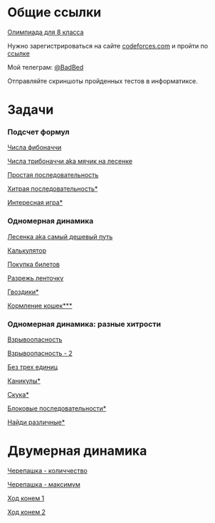 # Общие ссылки

[Олимпиада для 8 класса](https://codeforces.com/contestInvitation/55245436f3a0543d686b1de38fe61b76e08098a4)

Нужно зарегистрироваться на сайте [codeforces.com](https://codeforces.com/) и пройти по [ссылке](https://codeforces.com/contestInvitation/cf74473beb3c9881e69452a81e7ac29f069c9ef5)

Мой телеграм: [@BadBed](https://t.me/BadBed)

Отправляйте скриншоты пройденных тестов в информатиксе.

# Задачи

### Подсчет формул

[Числа фибоначчи](https://informatics.msk.ru/mod/statements/view.php?id=649&chapterid=842#1)

[Числа трибоначчи aka мячик на лесенке](https://informatics.msk.ru/mod/statements/view.php?id=649&chapterid=203#1)

[Простая последовательность](https://informatics.msk.ru/mod/statements/view.php?id=649&chapterid=843#1)

[Хитрая последовательность*](https://informatics.msk.ru/mod/statements/view.php?id=649&chapterid=844#1)

[Интересная игра*](https://codeforces.com/gym/513366/problem/A)

### Одномерная динамика

[Лесенка aka самый дешевый путь](https://informatics.msk.ru/mod/statements/view.php?id=654&chapterid=915#1)

[Калькулятор](https://informatics.msk.ru/mod/statements/view.php?id=654&chapterid=2963#1)

[Покупка билетов](https://informatics.msk.ru/mod/statements/view.php?id=657&chapterid=212#1)

[Разрежь ленточку](https://codeforces.com/gym/513366/problem/B)

[Гвоздики*](https://informatics.msk.ru/mod/statements/view.php?id=657&chapterid=212#1)

[Кормление кошек***](https://codeforces.com/gym/513366/problem/C)

### Одномерная динамика: разные хитрости

[Взрывоопасность](https://informatics.msk.ru/mod/statements/view.php?id=654&chapterid=913#1)

[Взрывоопасность - 2](https://informatics.msk.ru/mod/statements/view.php?id=654&chapterid=914#1)

[Без трех единиц](https://informatics.msk.ru/mod/statements/view.php?id=654&chapterid=912#1)

[Каникулы*](https://codeforces.com/gym/513366/problem/D)

[Скука*](https://codeforces.com/gym/513366/problem/E)

[Блоковые последовательности*](https://codeforces.com/gym/513366/problem/F)

[Найди различные*](https://codeforces.com/gym/513366/problem/G)

# Двумерная динамика

[Черепашка - количчество](https://informatics.msk.ru/mod/statements/view.php?id=656&chapterid=2964#1)

[Черепашка - максимум](https://informatics.msk.ru/mod/statements/view.php?id=656&chapterid=2965#1)

[Ход конем 1](https://informatics.msk.ru/mod/statements/view.php?id=656&chapterid=946#1)

[Ход конем 2](https://informatics.msk.ru/mod/statements/view.php?id=656&chapterid=2962#1)

